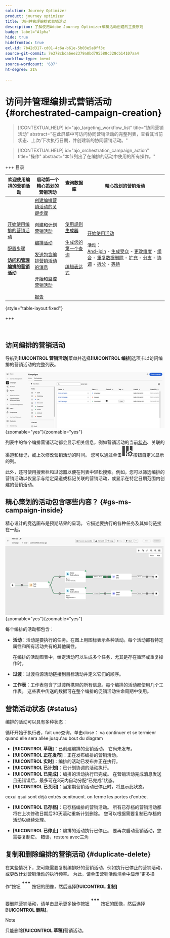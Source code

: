 ```yaml
---
solution: Journey Optimizer
product: journey optimizer
title: 访问并管理编排式营销活动
description: 了解使用Adobe Journey Optimizer编排活动创建的主要原则
badge: label="Alpha"
hide: true
hidefromtoc: true
exl-id: 7b42d317-cd01-4c6a-b61e-5b03e5a8ff3c
source-git-commit: 7e378cbda6ee2379a8bd795588c328cb14107aa4
workflow-type: tm+mt
source-wordcount: '637'
ht-degree: 21%

---
```


# 访问并管理编排式营销活动 {#orchestrated-campaign-creation}

>[!CONTEXTUALHELP]
>id="ajo_targeting_workflow_list"
>title="协同营销活动"
>abstract="在此屏幕中可访问协同营销活动的完整列表，查看其当前状态、上次/下次执行日期，并创建新的协同营销活动。"

>[!CONTEXTUALHELP]
>id="ajo_orchestration_campaign_action"
>title="操作"
>abstract="本节列出了在编排的活动中使用的所有操作。"

+++ 目录

| 欢迎使用编排的营销活动 | 启动第一个精心策划的营销活动 | 查询数据库 | 精心策划的营销活动 |
|---|---|---|---|
| [开始使用编排的营销活动](gs-orchestrated-campaigns.md)<br/><br/>[配置步骤](configuration-steps.md)<br/><br/><b>[访问和管理编排的营销活动](access-manage-orchestrated-campaigns.md)</b> | [创建编排营销活动的关键步骤](gs-campaign-creation.md)<br/><br/>[创建和计划营销活动](create-orchestrated-campaign.md)<br/><br/>[编排活动](orchestrate-activities.md)<br/><br/>[发送包含编排营销活动的消息](send-messages.md)<br/><br/>[开始和监控营销活动](start-monitor-campaigns.md)<br/><br/>[报告](reporting-campaigns.md) | [使用规则生成器](orchestrated-rule-builder.md)<br/><br/>[生成您的第一个查询](build-query.md)<br/><br/>[编辑表达式](edit-expressions.md) | [开始使用活动](activities/about-activities.md)<br/><br/>活动：<br/>[And-join](activities/and-join.md) - [生成受众](activities/build-audience.md) - [更改维度](activities/change-dimension.md) - [组合](activities/combine.md) - [重复数据删除](activities/deduplication.md) - [扩充](activities/enrichment.md) - [分支](activities/fork.md) - [协调](activities/reconciliation.md) - [拆分](activities/split.md) - [等待](activities/wait.md) |

{style="table-layout:fixed"}

+++

<br/>

## 访问编排的营销活动

导航到&#x200B;**[!UICONTROL 营销活动]**&#x200B;菜单并选择&#x200B;**[!UICONTROL 编排]**&#x200B;选项卡以访问编排的营销活动的完整列表。

![显示编排的营销活动清单的图像](assets/inventory.png){zoomable="yes"}{zoomable="yes"}

列表中的每个编排营销活动都会显示相关信息，例如营销活动的当前[状态](#status)、关联的渠道和标记，或上次修改营销活动的时间。 您可以通过单击![配置布局按钮](assets/do-not-localize/inventory-configure-layout.svg)按钮自定义显示的列。

此外，还可使用搜索栏和过滤器以便在列表中轻松搜索。例如，您可以筛选编排的营销活动以仅显示与给定渠道或标记关联的营销活动，或显示在特定日期范围内创建的营销活动。

## 精心策划的活动包含哪些内容？ {#gs-ms-campaign-inside}

精心设计的竞选画布是预期结果的呈现。 它描述要执行的各种任务及其如何链接在一起。

![图像显示编排的活动画布](assets/canvas-example.png){zoomable="yes"}{zoomable="yes"}

每个编排的活动都包含：

* **活动**：活动是要执行的任务。在图上用图标表示各种活动。每个活动都有特定属性和所有活动共有的其他属性。

  在编排的活动图表中，给定活动可以生成多个任务，尤其是存在循环或重复操作时。

* **过渡**：过渡将源活动链接到目标活动并定义它们的顺序。

* **工作表**：工作表包含了过渡所携带的所有信息。每个编排的活动都使用几个工作表。 这些表中传送的数据可在整个编排的促销活动生命周期中使用。

## 营销活动状态 {#status}

编排的活动可以具有多种状态：

循环开始于执行者，fait une查询。单击close： va continuer et se termienr quand elle sera allée jusqu&#39;au bout du diagram


* **[!UICONTROL 草稿]**：已创建编排的营销活动。 它尚未发布。
* **[!UICONTROL 正在发布]**：正在发布编排的营销活动。
* **[!UICONTROL 实时]**：编排的活动已发布并正在执行。
* **[!UICONTROL 已计划]**：已计划协调的活动执行。
* **[!UICONTROL 已完成]**：编排的活动执行已完成。 在营销活动完成消息发送且无错误后，最多可在3天内自动分配“已完成”状态。
* **[!UICONTROL 已关闭]**：当定期营销活动已停止时，将显示此状态。
<!--Comment une campaign devient Closed?
[CPR] : A vérifier avec Fred si cette fonctionalité est toujours d'actualité. Normalement c'est sur action de l'utilisateur sur une campaine récurrente only
= pas trouvé--> cexui qsui sont déjà entrés ocnitnuent. on ferme les portes d'entrée.

* **[!UICONTROL 已存档]**：已存档编排的营销活动。 所有已存档的营销活动都将在上次修改日期后30天滚动重新计划删除。 您可以根据需要复制已存档的活动以继续处理。
<!--Comment une campaign devient Archived?
[CPR] : Soit par action manuel sur une campagne en statut "final" (Completed, Closed, Stopped, etc. ...) bouton bientôt visible. possible pour tout sauf les draft.
= pas trouvé -->
* **[!UICONTROL 已停止]**：编排的活动执行已停止。 要再次启动营销活动，您需要复制它。 错误，restera avec三角

## 复制和删除编排的营销活动 {#duplicate-delete}

在某些情况下，您可能需要复制编排好的营销活动，例如执行已停止的营销活动，或更改计划营销活动的执行频率。 为此，请单击营销活动清单中显示“更多操作”按钮![&#128279;](assets/do-not-localize/rule-builder-icon-more.svg)按钮的图像，然后选择&#x200B;**[!UICONTROL 复制]**

<!--Une fois une campaign Scheduled, on ne peut plus changer l'execution frequency = la solution est de dupliquer la campaign ?
[CPR] : Actuellement oui, mais on est en discussion pour pouvoir revenir en mode "draft" et quelles seraient les actions à nouveau disponibles. A vérifier avec Fred-->

要删除营销活动，请单击显示更多操作按钮![&#128279;](assets/do-not-localize/rule-builder-icon-more.svg)按钮的图像，然后选择&#x200B;**[!UICONTROL 删除]**。

>[!NOTE]
>
>只能删除&#x200B;**[!UICONTROL 草稿]**&#x200B;营销活动。
